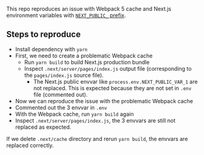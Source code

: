 This repo reproduces an issue with Webpack 5 cache and Next.js environment variables
with [`NEXT_PUBLIC_` prefix](https://nextjs.org/docs/basic-features/environment-variables#exposing-environment-variables-to-the-browser).


## Steps to reproduce

- Install dependency with `yarn`
- First, we need to create a problematic Webpack cache
  + Run `yarn build` to build Next.js production bundle
  + Inspect `.next/server/pages/index.js` output file (corresponding to the `pages/index.js` source
file).
    - The Next.js public envvar like `process.env.NEXT_PUBLIC_VAR_1` are not replaced. This is
    expected because they are not set in `.env` file (commented out).
- Now we can reproduce the issue with the problematic Webpack cache
- Commented out the 3 envvar in `.env`
- With the Webpack cache, run `yarn build` again
- Inspect `.next/server/pages/index.js`, the 3 envvars are still not replaced as expected.

If we delete `.next/cache` directory and rerun `yarn build`, the envvars are replaced correctly.
